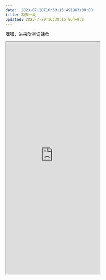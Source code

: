 ```yaml
---
date: '2023-07-20T16:30:15.491963+08:00'
title: 凉爽一夏
updated: 2023-7-20T16:30:15.864+8:0
---
```

嘿嘿，进来吹空调辣😊 

<iframe height="740" src="https://ac.yunyoujun.cn"></iframe>
